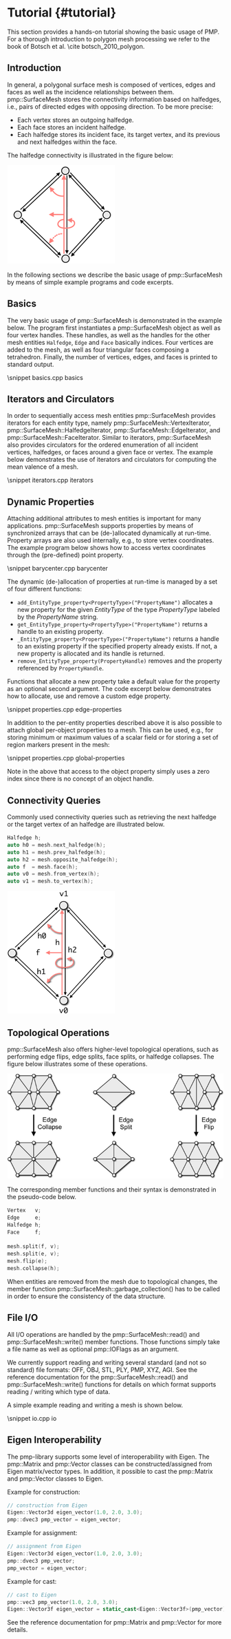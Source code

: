 # Tutorial {#tutorial}

This section provides a hands-on tutorial showing the basic usage of PMP. For a
thorough introduction to polygon mesh processing we refer to the book of Botsch
et al. \cite botsch_2010_polygon.

## Introduction

In general, a polygonal surface mesh is composed of vertices, edges and faces as
well as the incidence relationships between them. pmp::SurfaceMesh stores the
connectivity information based on halfedges, i.e., pairs of directed edges with
opposing direction. To be more precise:

- Each vertex stores an outgoing halfedge.
- Each face stores an incident halfedge.
- Each halfedge stores its incident face, its target vertex, and its previous
  and next halfedges within the face.

The halfedge connectivity is illustrated in the figure below:

![Halfedge connectivity.](./images/halfedge-connectivity.png)

In the following sections we describe the basic usage of pmp::SurfaceMesh by
means of simple example programs and code excerpts.

## Basics

The very basic usage of pmp::SurfaceMesh is demonstrated in the example below. The
program first instantiates a pmp::SurfaceMesh object as well as four vertex
handles. These handles, as well as the handles for the other mesh entities
`Halfedge`, `Edge` and `Face` basically indices. Four vertices are added to the
mesh, as well as four triangular faces composing a tetrahedron. Finally, the
number of vertices, edges, and faces is printed to standard output.

\snippet basics.cpp basics

## Iterators and Circulators

In order to sequentially access mesh entities pmp::SurfaceMesh provides
iterators for each entity type, namely pmp::SurfaceMesh::VertexIterator,
pmp::SurfaceMesh::HalfedgeIterator, pmp::SurfaceMesh::EdgeIterator, and
pmp::SurfaceMesh::FaceIterator. Similar to iterators, pmp::SurfaceMesh also
provides circulators for the ordered enumeration of all incident vertices,
halfedges, or faces around a given face or vertex. The example below
demonstrates the use of iterators and circulators for computing the mean valence
of a mesh.

\snippet iterators.cpp iterators

## Dynamic Properties

Attaching additional attributes to mesh entities is important for many
applications. pmp::SurfaceMesh supports properties by means of synchronized arrays
that can be (de-)allocated dynamically at run-time. Property arrays are also
used internally, e.g., to store vertex coordinates. The example program below
shows how to access vertex coordinates through the (pre-defined) point property.

\snippet barycenter.cpp barycenter

The dynamic (de-)allocation of properties at run-time is managed by a set
of four different functions:

- `add_EntityType_property<PropertyType>("PropertyName")` allocates a new property
  for the given _EntityType_ of the type _PropertyType_ labeled by the
  _PropertyName_ string.
- `get_EntityType_property<PropertyType>("PropertyName")` returns a handle to an
  existing property.
- `_EntityType_property<PropertyType>("PropertyName")` returns a handle to an
  existing property if the specified property already exists. If not, a new
  property is allocated and its handle is returned.
- `remove_EntityType_property(PropertyHandle)` removes and the property referenced
  by `PropertyHandle`.

Functions that allocate a new property take a default value for the property as
an optional second argument. The code excerpt below demonstrates how to
allocate, use and remove a custom edge property.

\snippet properties.cpp edge-properties

In addition to the per-entity properties described above it is also possible to
attach global per-object properties to a mesh. This can be used, e.g., for
storing minimum or maximum values of a scalar field or for storing a set of
region markers present in the mesh:

\snippet properties.cpp global-properties

Note in the above that access to the object property simply uses a zero index
since there is no concept of an object handle.

## Connectivity Queries

Commonly used connectivity queries such as retrieving the next
halfedge or the target vertex of an halfedge are illustrated below.

```cpp
Halfedge h;
auto h0 = mesh.next_halfedge(h);
auto h1 = mesh.prev_halfedge(h);
auto h2 = mesh.opposite_halfedge(h);
auto f  = mesh.face(h);
auto v0 = mesh.from_vertex(h);
auto v1 = mesh.to_vertex(h);
```

![Connectivity queries](./images/connectivity-queries.png)

## Topological Operations

pmp::SurfaceMesh also offers higher-level topological operations, such as
performing edge flips, edge splits, face splits, or halfedge collapses. The
figure below illustrates some of these operations.

![High-level operations changing the topology.](./images/topology-changes.png)

The corresponding member functions and their syntax is demonstrated in the
pseudo-code below.

```cpp
Vertex   v;
Edge     e;
Halfedge h;
Face     f;

mesh.split(f, v);
mesh.split(e, v);
mesh.flip(e);
mesh.collapse(h);
```

When entities are removed from the mesh due to topological changes, the member
function pmp::SurfaceMesh::garbage_collection() has to be called in order to
ensure the consistency of the data structure.

## File I/O

All I/O operations are handled by the pmp::SurfaceMesh::read() and
pmp::SurfaceMesh::write() member functions. Those functions simply take a file
name as well as optional pmp::IOFlags as an argument.

We currently support reading and writing several standard (and not so standard)
file formats: OFF, OBJ, STL, PLY, PMP, XYZ, AGI. See the reference documentation
for the pmp::SurfaceMesh::read() and pmp::SurfaceMesh::write() functions for
details on which format supports reading / writing which type of data.

A simple example reading and writing a mesh is shown below.

\snippet io.cpp io

## Eigen Interoperability

The pmp-library supports some level of interoperability with Eigen. The
pmp::Matrix and pmp::Vector classes can be constructed/assigned from Eigen
matrix/vector types. In addition, it possible to cast the pmp::Matrix and
pmp::Vector classes to Eigen.

Example for construction:

```cpp
// construction from Eigen
Eigen::Vector3d eigen_vector(1.0, 2.0, 3.0);
pmp::dvec3 pmp_vector = eigen_vector;
```

Example for assignment:

```cpp
// assignment from Eigen
Eigen::Vector3d eigen_vector(1.0, 2.0, 3.0);
pmp::dvec3 pmp_vector;
pmp_vector = eigen_vector;
```

Example for cast:

```cpp
// cast to Eigen
pmp::vec3 pmp_vector(1.0, 2.0, 3.0);
Eigen::Vector3f eigen_vector = static_cast<Eigen::Vector3f>(pmp_vector);
```

See the reference documentation for pmp::Matrix and pmp::Vector for more details.
